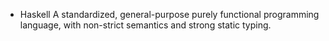 + Haskell
A standardized, general-purpose purely functional programming language, with non-strict semantics and strong static typing.